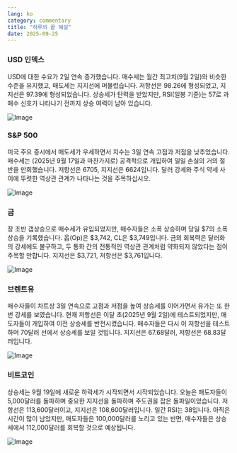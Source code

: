 ```yaml
---
lang: ko
category: commentary
title: "하루의 끝 해설"
date: 2025-09-25
---
```


### USD 인덱스

USD에 대한 수요가 2일 연속 증가했습니다. 매수세는 월간 최고치(9월 2일)와 비슷한 수준을 유지했고, 매도세는 지지선에 머물렀습니다. 저항선은 98.26에 형성되었고, 지지선은 97.39에 형성되었습니다. 상승세가 탄력을 받았지만, RSI(일봉 기준)는 57로 과매수 신호가 나타나기 전까지 상승 여력이 남아 있습니다.

![Image](https://markleighedu.github.io/img/Sep-2025/25-Sep-2025/usdindex.jpg)

### S&P 500

미국 주요 증시에서 매도세가 우세하면서 지수는 3일 연속 고점과 저점을 낮추었습니다. 매수세는 (2025년 9월 17일과 마찬가지로) 공격적으로 개입하여 일일 손실의 거의 절반을 만회했습니다. 저항선은 6705, 지지선은 6624입니다. 달러 강세와 주식 약세 사이에 뚜렷한 역상관 관계가 나타나는 것을 주목하십시오.

![Image](https://markleighedu.github.io/img/Sep-2025/25-Sep-2025/sp500.jpg)

### 금

장 초반 갭상승으로 매수세가 유입되었지만, 매수자들은 소폭 상승하며 당일 $7의 소폭 상승을 기록했습니다. 옵(Op)은 $3,742, CL은 $3,749입니다. 금의 회복력은 달러화의 강세에도 불구하고, 두 통화 간의 전통적인 역상관 관계처럼 약화되지 않았다는 점이 주목할 만합니다. 지지선은 $3,721, 저항선은 $3,761입니다.

![Image](https://markleighedu.github.io/img/Sep-2025/25-Sep-2025/gold.jpg)

### 브렌트유

매수자들이 차트상 3일 연속으로 고점과 저점을 높여 상승세를 이어가면서 유가는 또 한 번 강세를 보였습니다. 현재 저항선은 이달 초(2025년 9월 2일)에 테스트되었지만, 매도자들이 개입하여 이전 상승세를 반전시켰습니다. 매수자들은 다시 이 저항선을 테스트하며 70달러 선에서 상승세를 보일 것입니다. 지지선은 67.68달러, 저항선은 68.83달러입니다.

![Image](https://markleighedu.github.io/img/Sep-2025/25-Sep-2025/brentoil.jpg)

### 비트코인

상승세는 9월 19일에 새로운 하락세가 시작되면서 시작되었습니다. 오늘은 매도자들이 5,000달러를 돌파하며 중요한 지지선을 돌파하며 주도권을 잡은 돌파일이었습니다. 저항선은 113,600달러이고, 지지선은 108,600달러입니다. 일간 RSI는 38입니다. 아직은 시간이 많이 남았지만, 매도자들은 100,000달러를 노리고 있는 반면, 매수자들은 상승세에서 112,000달러를 회복할 것으로 예상됩니다.

![Image](https://markleighedu.github.io/img/Sep-2025/25-Sep-2025/bitcoin.jpg)

